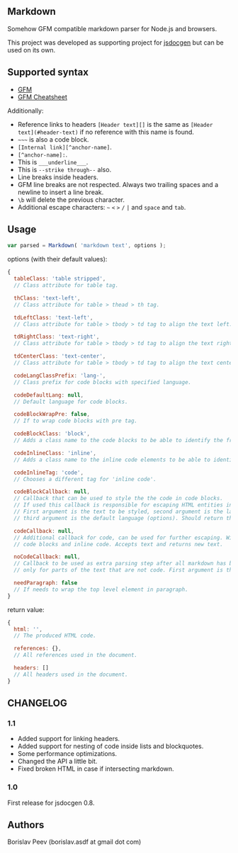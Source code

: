 Markdown
--------
Somehow GFM compatible markdown parser for Node.js and browsers.

This project was developed as supporting project for [jsdocgen](https://github.com/Perennials/jsdocgen) but can be used on its own.


Supported syntax
----------------
- [GFM](https://help.github.com/articles/github-flavored-markdown)
- [GFM Cheatsheet](https://github.com/adam-p/markdown-here/wiki/Markdown-Cheatsheet)

Additionally:
- Reference links to headers `[Header text][]` is the same as
  `[Header text](#header-text)` if no reference with this name is found.
- `~~~` is also a code block.
- `[Internal link][^anchor-name]`.
- `[^anchor-name]:`.
- This is `___underline___`.
- This is `--strike through--` also.
- Line breaks inside headers.
- GFM line breaks are not respected.
  Always two trailing spaces and a newline to insert a line break.
- `\b` will delete the previous character.
- Additional escape characters: `~` `<` `>` `/` `|` and `space` and `tab`.


Usage
-----

```javascript
var parsed = Markdown( 'markdown text', options );
```

options (with their default values):
```javascript
{
  tableClass: 'table stripped',
  // Class attribute for table tag.

  thClass: 'text-left',
  // Class attribute for table > thead > th tag.

  tdLeftClass: 'text-left',
  // Class attribute for table > tbody > td tag to align the text left.

  tdRightClass: 'text-right',
  // Class attribute for table > tbody > td tag to align the text right.

  tdCenterClass: 'text-center',
  // Class attribute for table > tbody > td tag to align the text center.

  codeLangClassPrefix: 'lang-',
  // Class prefix for code blocks with specified language.

  codeDefaultLang: null,
  // Default language for code blocks.

  codeBlockWrapPre: false,
  // If to wrap code blocks with pre tag.

  codeBlockClass: 'block',
  // Adds a class name to the code blocks to be able to identify the from inline code.

  codeInlineClass: 'inline',
  // Adds a class name to the inline code elements to be able to identify the from code block.

  codeInlineTag: 'code',
  // Chooses a different tag for 'inline code'.

  codeBlockCallback: null,
  // Callback that can be used to style the the code in code blocks.
  // If used this callback is responsible for escaping HTML entities inside the block.
  // First argument is the text to be styled, second argument is the language of the text (if any),
  // third argument is the default language (options). Should return the new HTML.

  codeCallback: null,
  // Additional callback for code, can be used for further escaping. Will be called for both
  // code blocks and inline code. Accepts text and returns new text.

  noCodeCallback: null,
  // Callback to be used as extra parsing step after all markdown has been parsed. Will be executed
  // only for parts of the text that are not code. First argument is the text. Should return text.

  needParagraph: false
  // If needs to wrap the top level element in paragraph.
}
```

return value:
```javascript
{
  html: '',
  // The produced HTML code.

  references: {},
  // All references used in the document.

  headers: []
  // All headers used in the document.
}
```


CHANGELOG
---------

### 1.1
- Added support for linking headers.
- Added support for nesting of code inside lists and blockquotes.
- Some performance optimizations.
- Changed the API a little bit.
- Fixed broken HTML in case if intersecting markdown.

### 1.0
First release for jsdocgen 0.8.



Authors
-------
Borislav Peev (borislav.asdf at gmail dot com)
